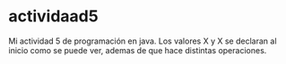 # actividaad5

Mi actividad 5 de programación en java.
Los valores X y X se declaran al inicio como se puede ver, ademas de que hace distintas operaciones.
